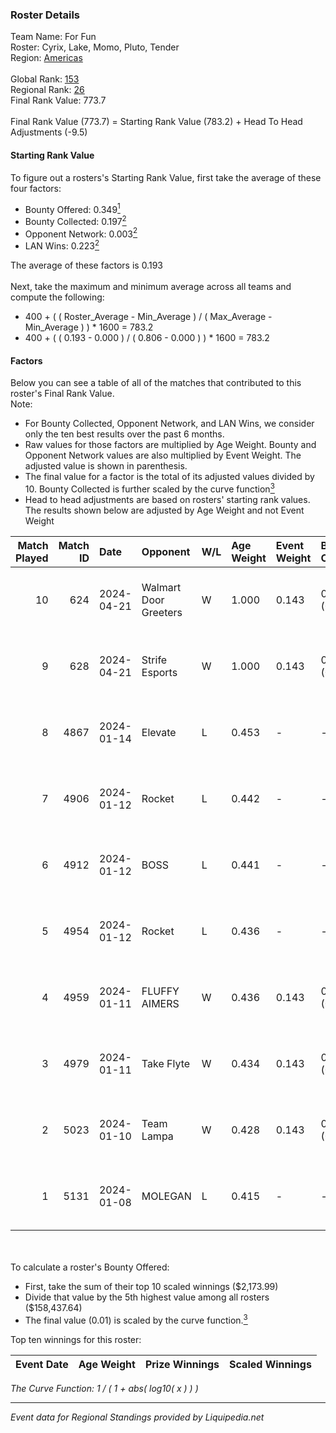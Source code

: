 ### Roster Details<br />
Team Name: For Fun<br />
Roster: Cyrix, Lake, Momo, Pluto, Tender<br />
Region: [Americas]( ../standings_americas.md)<br />
<br />
Global Rank: [153](../standings_global.md)<br />
Regional Rank: [26]( ../standings_americas.md)<br />
Final Rank Value:  773.7<br />
<br />
Final Rank Value (773.7) = Starting Rank Value (783.2) + Head To Head Adjustments (-9.5)<br />

#### Starting Rank Value<br />
To figure out a rosters's Starting Rank Value, first take the average of these four factors:<br />
- Bounty Offered: 0.349[<sup>1</sup>](#table2)
- Bounty Collected: 0.197[<sup>2</sup>](#table1)
- Opponent Network: 0.003[<sup>2</sup>](#table1)
- LAN Wins: 0.223[<sup>2</sup>](#table1)

The average of these factors is 0.193<br />
<br />
Next, take the maximum and minimum average across all teams and compute the following:<br />
- 400 + ( ( Roster_Average - Min_Average ) / ( Max_Average - Min_Average ) ) * 1600 = 783.2
- 400 + ( ( 0.193 - 0.000 ) / ( 0.806 - 0.000 ) ) * 1600 = 783.2


#### Factors<br />
Below you can see a table of all of the matches that contributed to this roster's Final Rank Value.<br />
Note:<br />

- For Bounty Collected, Opponent Network, and LAN Wins, we consider only the ten best results over the past 6 months.
- Raw values for those factors are multiplied by Age Weight. Bounty and Opponent Network values are also multiplied by Event Weight. The adjusted value is shown in parenthesis.
- The final value for a factor is the total of its adjusted values divided by 10. Bounty Collected is further scaled by the curve function[<sup>3</sup>](#curveFunction)
- Head to head adjustments are based on rosters' starting rank values. The results shown below are adjusted by Age Weight and not Event Weight
<span id="table1"></span><br />


| Match Played | Match ID | Date       | Opponent              | W/L | Age Weight | Event Weight | Bounty Collected | Opponent Network | LAN Wins      | H2H Adj. | Roster                             |
| -: | -: | :- | :- | :- | :- | :- | :- | :- | :- | -: | :- |
|           10 |      624 | 2024-04-21 | Walmart Door Greeters | W   | 1.000      | 0.143        | 0.002 (0.000)    | 0.035 (0.005)    | true (1.000)  |    12.53 | Cyrix, Lake, Momo, Pluto, Tender   |
|            9 |      628 | 2024-04-21 | Strife Esports        | W   | 1.000      | 0.143        | 0.000 (0.000)    | 0.035 (0.005)    | true (1.000)  |     3.58 | Cyrix, Lake, Momo, Pluto, Tender   |
|            8 |     4867 | 2024-01-14 | Elevate               | L   | 0.453      | -            | -                | -                | -             |    -6.62 | Momo, onter, Pluto, Tender, WOOHOO |
|            7 |     4906 | 2024-01-12 | Rocket                | L   | 0.442      | -            | -                | -                | -             |    -8.27 | Calix, Momo, onter, Pluto, Tender  |
|            6 |     4912 | 2024-01-12 | BOSS                  | L   | 0.441      | -            | -                | -                | -             |    -4.57 | Calix, Momo, onter, Pluto, Tender  |
|            5 |     4954 | 2024-01-12 | Rocket                | L   | 0.436      | -            | -                | -                | -             |    -8.54 | Calix, Momo, onter, Pluto, Tender  |
|            4 |     4959 | 2024-01-11 | FLUFFY AIMERS         | W   | 0.436      | 0.143        | 0.004 (0.000)    | 0.103 (0.006)    | false (0.000) |     5.17 | Calix, Momo, onter, Pluto, Tender  |
|            3 |     4979 | 2024-01-11 | Take Flyte            | W   | 0.434      | 0.143        | 0.004 (0.000)    | 0.279 (0.017)    | false (0.000) |     5.68 | Calix, Momo, onter, Pluto, Tender  |
|            2 |     5023 | 2024-01-10 | Team Lampa            | W   | 0.428      | 0.143        | 0.000 (0.000)    | 0.018 (0.001)    | false (0.000) |     2.36 | Calix, Momo, onter, Pluto, Tender  |
|            1 |     5131 | 2024-01-08 | MOLEGAN               | L   | 0.415      | -            | -                | -                | -             |   -10.83 | Calix, Momo, onter, Pluto, Tender  |

<br />
<span id="table2"></span><br />
To calculate a roster's Bounty Offered:<br />

- First, take the sum of their top 10 scaled winnings ($2,173.99)
- Divide that value by the 5th highest value among all rosters ($158,437.64)
- The final value (0.01) is scaled by the curve function.[<sup>3</sup>](#curveFunction)

Top ten winnings for this roster:<br />

| Event Date | Age Weight | Prize Winnings | Scaled Winnings |
| :- | -: | :- | :- |


<span id="curveFunction"></span>_The Curve Function: 1 / ( 1 + abs( log10( x ) ) )_<br />

---
_Event data for Regional Standings provided by Liquipedia.net_<br />
